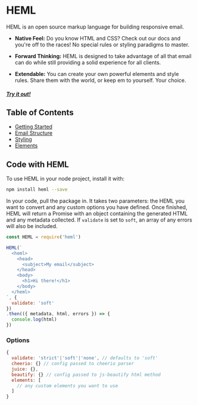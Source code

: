 # HEML

HEML is an open source markup language for building responsive email.

- **Native Feel:** Do you know HTML and CSS? Check out our docs and you're off to the races! No special rules or styling paradigms to master.

- **Forward Thinking:** HEML is designed to take advantage of all that email can do while still providing a solid experience for all clients.

- **Extendable:** You can create your own powerful elements and style rules. Share them with the world, or keep em to yourself. Your choice.


##### [Try it out!](https://heml.io/editor)


## Table of Contents
* [Getting Started](https://heml.io/docs/getting-started)
* [Email Structure](https://heml.io/docs/email-structure)
* [Styling](https://heml.io/docs/styling)
* [Elements](https://heml.io/docs/elements)


## Code with HEML

To use HEML in your node project, install it with:

```sh
npm install heml --save
```

In your code, pull the package in. It takes two parameters: the HEML you want to convert and any custom options you have defined. Once finished, HEML will return a Promise with an object containing the generated HTML and any metadata collected. If `validate` is set to `soft`, an array of any errors will also be included.

```js
const HEML = require('heml')

HEML(`
  <heml>
    <head>
      <subject>My email</subject>
    </head>
    <body>
      <h1>Hi there!</h1>
    </body>
  </heml>
`, {
  validate: 'soft'
})
.then(({ metadata, html, errors }) => {
  console.log(html)
})

```


### Options

```js
{
  validate: 'strict'|'soft'|'none', // defaults to 'soft'
  cheerio: {} // config passed to cheerio parser
  juice: {},
  beautify: {} // config passed to js-beautify html method
  elements: [
    // any custom elements you want to use
  ]
}
```
